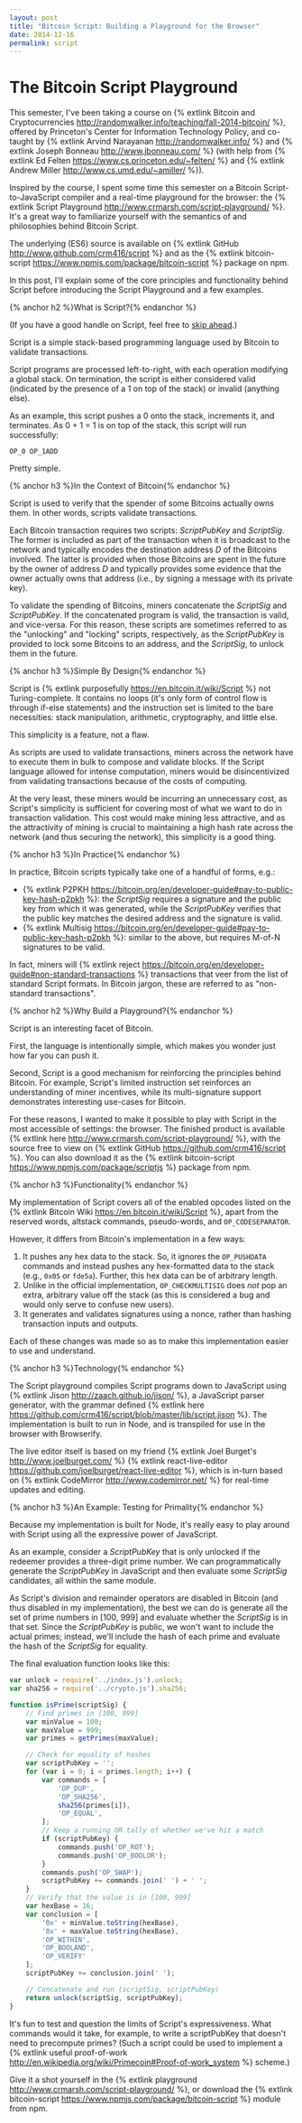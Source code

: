 ```yaml
---
layout: post
title: "Bitcoin Script: Building a Playground for the Browser"
date: 2014-12-16
permalink: script
---
```


# The Bitcoin Script Playground

This semester, I've been taking a course on {% extlink Bitcoin and Cryptocurrencies http://randomwalker.info/teaching/fall-2014-bitcoin/ %}, offered by Princeton's Center for Information Technology Policy, and co-taught by {% extlink Arvind Narayanan http://randomwalker.info/ %} and {% extlink Joseph Bonneau http://www.jbonneau.com/ %} (with help from {% extlink Ed Felten https://www.cs.princeton.edu/~felten/ %} and {% extlink Andrew Miller http://www.cs.umd.edu/~amiller/ %}).

Inspired by the course, I spent some time this semester on a Bitcoin Script-to-JavaScript compiler and a real-time playground for the browser: the {% extlink Script Playground http://www.crmarsh.com/script-playground/ %}. It's a great way to familiarize yourself with the semantics of and philosophies behind Bitcoin Script.

The underlying (ES6) source is available on {% extlink GitHub http://www.github.com/crm416/script %} and as the {% extlink bitcoin-script https://www.npmjs.com/package/bitcoin-script %} package on npm.

In this post, I'll explain some of the core principles and functionality behind Script before introducing the Script Playground and a few examples.

{% anchor h2 %}What is Script?{% endanchor %}

(If you have a good handle on Script, feel free to [skip ahead](#Why-Build-a-Playground).)

Script is a simple stack-based programming language used by Bitcoin to validate transactions.

Script programs are processed left-to-right, with each operation modifying a global stack. On termination, the script is either considered valid (indicated by the presence of a 1 on top of the stack) or invalid (anything else).

As an example, this script pushes a 0 onto the stack, increments it, and terminates. As 0 + 1 = 1 is on top of the stack, this script will run successfully:

```
OP_0 OP_1ADD
```

Pretty simple.

{% anchor h3 %}In the Context of Bitcoin{% endanchor %}

Script is used to verify that the spender of some Bitcoins actually owns them. In other words, scripts validate transactions.

Each Bitcoin transaction requires two scripts: _ScriptPubKey_ and _ScriptSig_. The former is included as part of the transaction when it is broadcast to the network and typically encodes the destination address _D_ of the Bitcoins involved. The latter is provided when those Bitcoins are spent in the future by the owner of address _D_ and typically provides some evidence that the owner actually owns that address (i.e., by signing a message with its private key).

To validate the spending of Bitcoins, miners concatenate the _ScriptSig_ and _ScriptPubKey_. If the concatenated program is valid, the transaction is valid, and vice-versa. For this reason, these scripts are sometimes referred to as the "unlocking" and "locking" scripts, respectively, as the _ScriptPubKey_ is provided to lock some Bitcoins to an address, and the _ScriptSig_, to unlock them in the future.

{% anchor h3 %}Simple By Design{% endanchor %}

Script is {% extlink purposefully https://en.bitcoin.it/wiki/Script %} not Turing-complete. It contains no loops (it's only form of control flow is through if-else statements) and the instruction set is limited to the bare necessities: stack manipulation, arithmetic, cryptography, and little else.

This simplicity is a feature, not a flaw.

As scripts are used to validate transactions, miners across the network have to execute them in bulk to compose and validate blocks. If the Script language allowed for intense computation, miners would be disincentivized from validating transactions because of the costs of computing.

At the very least, these miners would be incurring an unnecessary cost, as Script's simplicity is sufficient for covering most of what we want to do in transaction validation. This cost would make mining less attractive, and as the attractivity of mining is crucial to maintaining a high hash rate across the network (and thus securing the network), this simplicity is a good thing.

{% anchor h3 %}In Practice{% endanchor %}

In practice, Bitcoin scripts typically take one of a handful of forms, e.g.:

- {% extlink P2PKH https://bitcoin.org/en/developer-guide#pay-to-public-key-hash-p2pkh %}: the _ScriptSig_ requires a signature and the public key from which it was generated, while the _ScriptPubKey_ verifies that the public key matches the desired address and the signature is valid.
- {% extlink Multisig https://bitcoin.org/en/developer-guide#pay-to-public-key-hash-p2pkh %}: similar to the above, but requires M-of-N signatures to be valid.

In fact, miners will {% extlink reject https://bitcoin.org/en/developer-guide#non-standard-transactions %} transactions that veer from the list of standard Script formats. In Bitcoin jargon, these are referred to as "non-standard transactions".

{% anchor h2 %}Why Build a Playground?{% endanchor %}

Script is an interesting facet of Bitcoin.

First, the language is intentionally simple, which makes you wonder just how far you can push it.

Second, Script is a good mechanism for reinforcing the principles behind Bitcoin. For example, Script's limited instruction set reinforces an understanding of miner incentives, while its multi-signature support demonstrates interesting use-cases for Bitcoin.

For these reasons, I wanted to make it possible to play with Script in the most accessible of settings: the browser. The finished product is available {% extlink here http://www.crmarsh.com/script-playground/ %}, with the source free to view on {% extlink GitHub https://github.com/crm416/script %}. You can also download it as the {% extlink bitcoin-script https://www.npmjs.com/package/scriptjs %} package from npm.

{% anchor h3 %}Functionality{% endanchor %}

My implementation of Script covers all of the enabled opcodes listed on the {% extlink Bitcoin Wiki https://en.bitcoin.it/wiki/Script %}, apart from the reserved words, altstack commands, pseudo-words, and `OP_CODESEPARATOR`.

However, it differs from Bitcoin's implementation in a few ways:

1. It pushes any hex data to the stack. So, it ignores the `OP_PUSHDATA` commands and instead pushes any hex-formatted data to the stack (e.g., `0x05` or `fde5a`). Further, this hex data can be of arbitrary length.
2. Unlike in the official implementation, `OP_CHECKMULTISIG` does _not_ pop an extra, arbitrary value off the stack (as this is considered a bug and would only serve to confuse new users).
3. It generates and validates signatures using a nonce, rather than hashing transaction inputs and outputs.

Each of these changes was made so as to make this implementation easier to use and understand.

{% anchor h3 %}Technology{% endanchor %}

The Script playground compiles Script programs down to JavaScript using  {% extlink Jison http://zaach.github.io/jison/ %}, a JavaScript parser generator, with the grammar defined {% extlink here https://github.com/crm416/script/blob/master/lib/script.jison %}. The implementation is built to run in Node, and is transpiled for use in the browser with Browserify.

The live editor itself is based on my friend {% extlink Joel Burget's http://www.joelburget.com/ %} {% extlink react-live-editor https://github.com/joelburget/react-live-editor %}, which is in-turn based on {% extlink CodeMirror http://www.codemirror.net/ %} for real-time updates and editing.

{% anchor h3 %}An Example: Testing for Primality{% endanchor %}

Because my implementation is built for Node, it's really easy to play around with Script using all the expressive power of JavaScript.

As an example, consider a _ScriptPubKey_ that is only unlocked if the redeemer provides a three-digit prime number. We can programmatically generate the _ScriptPubKey_ in JavaScript and then evaluate some _ScriptSig_ candidates, all within the same module.

As Script's division and remainder operators are disabled in Bitcoin (and thus disabled in my implementation), the best we can do is generate all the set of prime numbers in [100, 999] and evaluate whether the _ScriptSig_ is in that set. Since the _ScriptPubKey_ is public, we won't want to include the actual primes; instead, we'll include the hash of each prime and evaluate the hash of the _ScriptSig_ for equality.

The final evaluation function looks like this:

```js
var unlock = require('../index.js').unlock;
var sha256 = require('../crypto.js').sha256;

function isPrime(scriptSig) {
    // Find primes in [100, 999]
    var minValue = 100;
    var maxValue = 999;
    var primes = getPrimes(maxValue);

    // Check for equality of hashes
    var scriptPubKey = '';
    for (var i = 0; i < primes.length; i++) {
        var commands = [
            'OP_DUP',
            'OP_SHA256',
            sha256(primes[i]),
            'OP_EQUAL',
        ];
        // Keep a running OR tally of whether we've hit a match
        if (scriptPubKey) {
            commands.push('OP_ROT');
            commands.push('OP_BOOLOR');
        }
        commands.push('OP_SWAP');
        scriptPubKey += commands.join(' ') + ' ';
    }
    // Verify that the value is in [100, 999]
    var hexBase = 16;
    var conclusion = [
        '0x' + minValue.toString(hexBase),
        '0x' + maxValue.toString(hexBase),
        'OP_WITHIN',
        'OP_BOOLAND',
        'OP_VERIFY'
    ];
    scriptPubKey += conclusion.join(' ');

    // Concatenate and run (scriptSig, scriptPubKey)
    return unlock(scriptSig, scriptPubKey);
}
```

It's fun to test and question the limits of Script's expressiveness. What commands would it take, for example, to write a scriptPubKey that doesn't need to precompute primes? (Such a script could be used to implement a {% extlink useful proof-of-work http://en.wikipedia.org/wiki/Primecoin#Proof-of-work_system %} scheme.)

Give it a shot yourself in the {% extlink playground http://www.crmarsh.com/script-playground/ %}, or download the {% extlink bitcoin-script https://www.npmjs.com/package/bitcoin-script %} module from npm.
